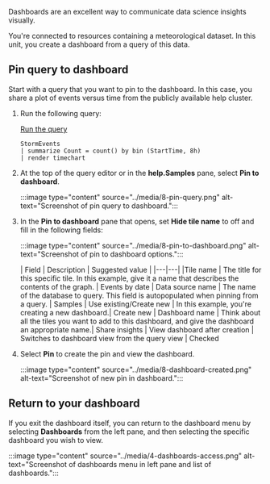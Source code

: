 Dashboards are an excellent way to communicate data science insights visually.

You're connected to resources containing a meteorological dataset. In this unit, you create a dashboard from a query of this data.

## Pin query to dashboard

Start with a query that you want to pin to the dashboard. In this case, you share a plot of events versus time from the publicly available help cluster.

1. Run the following query:

    <a href="https://dataexplorer.azure.com/clusters/help/databases/Samples?query=H4sIAAAAAAAAAx2MMQrDMBRD95xCYwKFrF06hZzAvUDiKtiDv+n3dyG+dSfCkp3mGI2GBOJTvSvEn8oFiWRP4oVjBfsJi4uA6XC82/FBqSpvGL7HkKoYHfM9x6vs9CkZnm9qzmTfcw9QUpbyo15kPrfsD4B0ckX4AAAA=" target="_blank">Run the query</a>

    ```kusto
    StormEvents
    | summarize Count = count() by bin (StartTime, 8h)
    | render timechart
    ```

1. At the top of the query editor or in the **help.Samples** pane, select **Pin to dashboard**.

    :::image type="content" source="../media/8-pin-query.png" alt-text="Screenshot of pin query to dashboard.":::

1. In the **Pin to dashboard** pane that opens, set **Hide tile name** to off and fill in the following fields:

    :::image type="content" source="../media/8-pin-to-dashboard.png" alt-text="Screenshot of pin to dashboard options.":::

    | Field | Description | Suggested value |
    |---|---|
    |Tile name | The title for this specific tile. In this example, give it a name that describes the contents of the graph. | Events by date
    | Data source name | The name of the database to query. This field is autopopulated when pinning from a query. | Samples
    | Use existing/Create new | In this example, you're creating a new dashboard.| Create new
    | Dashboard name | Think about all the tiles you want to add to this dashboard, and give the dashboard an appropriate name.| Share insights
    | View dashboard after creation | Switches to dashboard view from the query view | Checked

1. Select **Pin** to create the pin and view the dashboard.

    :::image type="content" source="../media/8-dashboard-created.png" alt-text="Screenshot of new pin in dashboard.":::

## Return to your dashboard

If you exit the dashboard itself, you can return to the dashboard menu by selecting **Dashboards** from the left pane, and then selecting the specific dashboard you wish to view.

:::image type="content" source="../media/4-dashboards-access.png" alt-text="Screenshot of dashboards menu in left pane and list of dashboards.":::